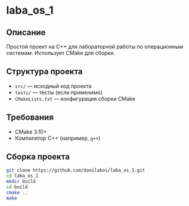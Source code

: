 # laba_os_1

## Описание

Простой проект на C++ для лабораторной работы по операционным системам. Использует CMake для сборки.

## Структура проекта

- `src/` — исходный код проекта
- `tests/` — тесты (если применимо)
- `CMakeLists.txt` — конфигурация сборки CMake

## Требования

- CMake 3.10+
- Компилятор C++ (например, `g++`)

## Сборка проекта

```bash
git clone https://github.com/danilaboi/laba_os_1.git
cd laba_os_1
mkdir build
cd build
cmake ..
make
```
